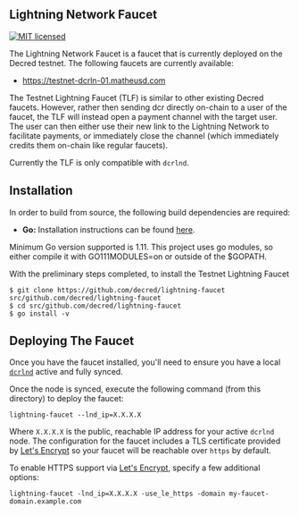## Lightning Network Faucet

[![MIT licensed](https://img.shields.io/badge/license-MIT-blue.svg)](https://github.com/lightninglabs/lightning-faucet/blob/master/LICENSE) 
&nbsp;&nbsp;&nbsp;&nbsp;

The Lightning Network Faucet is a faucet that is currently deployed on the
Decred testnet. The following faucets are currently available:

- https://testnet-dcrln-01.matheusd.com

The Testnet Lightning Faucet (TLF) is similar to other existing Decred 
faucets.  However, rather then sending dcr directly on-chain to a user of
the faucet, the TLF will instead open a payment channel with the target user.
The user can then either use their new link to the Lightning Network to
facilitate payments, or immediately close the channel (which immediately
credits them on-chain like regular faucets).

Currently the TLF is only compatible with `dcrlnd`.

## Installation
  In order to build from source, the following build dependencies are 
  required:
  
  * **Go:** Installation instructions can be found [here](http://golang.org/doc/install). 

  Minimum Go version supported is 1.11. This project uses go modules, so either
  compile it with GO111MODULES=on or outside of the $GOPATH.

With the preliminary steps completed, to install the Testnet Lightning Faucet
```
$ git clone https://github.com/decred/lightning-faucet src/github.com/decred/lightning-faucet
$ cd src/github.com/decred/lightning-faucet
$ go install -v
```

## Deploying The Faucet

Once you have the faucet installed, you'll need to ensure you have a local
[`dcrlnd`](https://github.com/decred/dcrlnd) active and fully synced.

Once the node is synced, execute the following command (from this directory) to
deploy the faucet:
```
lightning-faucet --lnd_ip=X.X.X.X
```

Where `X.X.X.X` is the public, reachable IP address for your active `dcrlnd` node.
The configuration for the faucet includes a TLS certificate provided by [Let's
Encrypt](https://letsencrypt.org) so your faucet will be reachable over `https`
by default.

To enable HTTPS support via [Let's Encrypt](https://letsencrypt.org), specify 
a few additional options:

```
lightning-faucet -lnd_ip=X.X.X.X -use_le_https -domain my-faucet-domain.example.com
```

